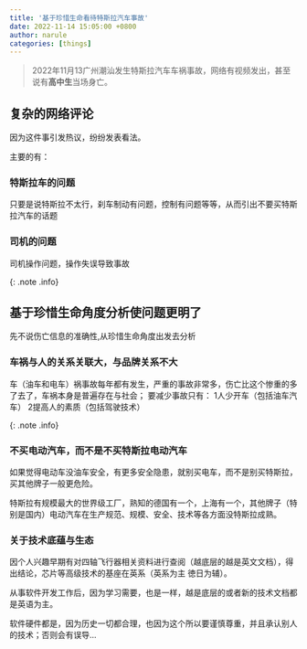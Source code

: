 ```yaml
---
title: '基于珍惜生命看待特斯拉汽车事故'
date: 2022-11-14 15:05:00 +0800
author: narule
categories: [things]
---
```


>2022年11月13广州潮汕发生特斯拉汽车车祸事故，网络有视频发出，甚至说有**高中生**当场身亡。

## 复杂的网络评论
因为这件事引发热议，纷纷发表看法。

主要的有：
### 特斯拉车的问题
只要是说特斯拉不太行，刹车制动有问题，控制有问题等等，从而引出不要买特斯拉汽车的话题

### 司机的问题
司机操作问题，操作失误导致事故


{: .note .info}
## 基于珍惜生命角度分析使问题更明了

先不说伤亡信息的准确性,从珍惜生命角度出发去分析

### 车祸与人的关系关联大，与品牌关系不大
车（油车和电车）祸事故每年都有发生，严重的事故非常多，伤亡比这个惨重的多了去了，车祸本身是普遍存在与社会；
要减少事故只有： 1人少开车（包括油车汽车） 2提高人的素质（包括驾驶技术）

{: .note .info}
### 不买电动汽车，而不是不买特斯拉电动汽车
如果觉得电动车没油车安全，有更多安全隐患，就别买电车，而不是别买特斯拉，买其他牌子一般更危险。

特斯拉有规模最大的世界级工厂，熟知的德国有一个，上海有一个，其他牌子（特别是国内）电动汽车在生产规范、规模、安全、技术等各方面没特斯拉成熟。

### 关于技术底蕴与生态
因个人兴趣早期有对四轴飞行器相关资料进行查阅（越底层的越是英文文档），得出结论，芯片等高级技术的基座在英系（英系为主 徳日为辅）。

从事软件开发工作后，因为学习需要，也是一样，越是底层的或者新的技术文档都是英语为主。

软件硬件都是，因为历史一切都合理，也因为这个所以要谨慎尊重，并且承认别人的技术；否则会有误导...